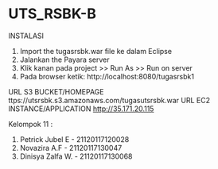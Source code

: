 # UTS_RSBK-B

INSTALASI
1. Import the tugasrsbk.war file ke dalam Eclipse
2. Jalankan the Payara server
3. Klik kanan pada project >> Run As >> Run on server
4. Pada browser ketik: http://localhost:8080/tugasrsbk1

URL S3 BUCKET/HOMEPAGE
ttps://utsrsbk.s3.amazonaws.com/tugasutsrsbk.war
URL EC2 INSTANCE/APPLICATION
http://35.171.20.115

Kelompok 11 :
1. Petrick Jubel E  - 21120117120028
2. Novazira A.F     - 21120117130047
3. Dinisya Zalfa W. - 21120117130068
